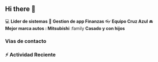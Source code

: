 ## Hi there 👋

:computer: **Lider de sistemas**
:pencil: **Gestion de app Finanzas**
:eyeglasses: **Equipo Cruz Azul**
:oncoming_automobile: **Mejor marca autos : Mitsubishi**
:family **Casado y con hijos**

### Vias de contacto

### :zap: Actividad Reciente
<!--Actividad Inicio-->

<!--Actividad Fin-->
